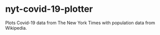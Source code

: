 # nyt-covid-19-plotter
Plots Covid-19 data from The New York Times with population data from Wikipedia.
